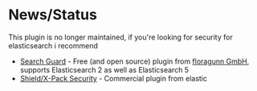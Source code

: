# News/Status
This plugin is no longer maintained, if you're looking for security for elasticsearch i recommend

* [Search Guard](https://github.com/floragunncom/search-guard) - Free (and open source) plugin from [floragunn GmbH](https://floragunn.com/searchguard/), supports Elasticsearch 2 as well as Elasticsearch 5
* [Shield/X-Pack Security](https://www.elastic.co/products/shield) - Commercial plugin from elastic
